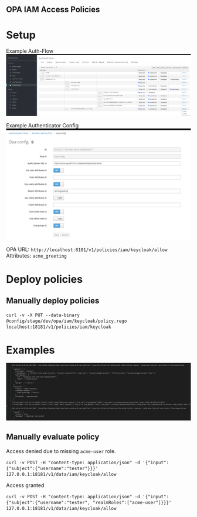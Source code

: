 OPA IAM Access Policies
----

# Setup

Example Auth-Flow
![img.png](docs/auth-flow.png)

Example Authenticator Config
![img.png](docs/auth-config.png)

OPA URL: `http://localhost:8181/v1/policies/iam/keycloak/allow`
Attributes: `acme_greeting`

# Deploy policies

## Manually deploy policies
```
curl -v -X PUT --data-binary @config/stage/dev/opa/iam/keycloak/policy.rego  localhost:18181/v1/policies/iam/keycloak
```

# Examples

![img.png](docs/auth-opa-output.png)

## Manually evaluate policy

Access denied due to missing `acme-user` role.
```
curl -v POST -H "content-type: application/json" -d '{"input":{"subject":{"username":"tester"}}}' 127.0.0.1:18181/v1/data/iam/keycloak/allow
```

Access granted
```
curl -v POST -H "content-type: application/json" -d '{"input":{"subject":{"username":"tester", "realmRoles":["acme-user"]}}}' 127.0.0.1:18181/v1/data/iam/keycloak/allow
```